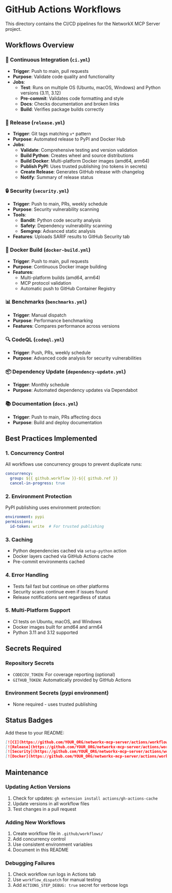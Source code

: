 # GitHub Actions Workflows

This directory contains the CI/CD pipelines for the NetworkX MCP Server project.

## Workflows Overview

### 🔄 Continuous Integration (`ci.yml`)
- **Trigger**: Push to main, pull requests
- **Purpose**: Validate code quality and functionality
- **Jobs**:
  - **Test**: Runs on multiple OS (Ubuntu, macOS, Windows) and Python versions (3.11, 3.12)
  - **Pre-commit**: Validates code formatting and style
  - **Docs**: Checks documentation and broken links
  - **Build**: Verifies package builds correctly

### 🚀 Release (`release.yml`)
- **Trigger**: Git tags matching `v*` pattern
- **Purpose**: Automated release to PyPI and Docker Hub
- **Jobs**:
  - **Validate**: Comprehensive testing and version validation
  - **Build Python**: Creates wheel and source distributions
  - **Build Docker**: Multi-platform Docker images (amd64, arm64)
  - **Publish PyPI**: Uses trusted publishing (no tokens in secrets)
  - **Create Release**: Generates GitHub release with changelog
  - **Notify**: Summary of release status

### 🔒 Security (`security.yml`)
- **Trigger**: Push to main, PRs, weekly schedule
- **Purpose**: Security vulnerability scanning
- **Tools**:
  - **Bandit**: Python code security analysis
  - **Safety**: Dependency vulnerability scanning
  - **Semgrep**: Advanced static analysis
- **Features**: Uploads SARIF results to GitHub Security tab

### 🐳 Docker Build (`docker-build.yml`)
- **Trigger**: Push to main, pull requests
- **Purpose**: Continuous Docker image building
- **Features**:
  - Multi-platform builds (amd64, arm64)
  - MCP protocol validation
  - Automatic push to GitHub Container Registry

### 📊 Benchmarks (`benchmarks.yml`)
- **Trigger**: Manual dispatch
- **Purpose**: Performance benchmarking
- **Features**: Compares performance across versions

### 🔍 CodeQL (`codeql.yml`)
- **Trigger**: Push, PRs, weekly schedule
- **Purpose**: Advanced code analysis for security vulnerabilities

### 📦 Dependency Update (`dependency-update.yml`)
- **Trigger**: Monthly schedule
- **Purpose**: Automated dependency updates via Dependabot

### 📚 Documentation (`docs.yml`)
- **Trigger**: Push to main, PRs affecting docs
- **Purpose**: Build and deploy documentation

## Best Practices Implemented

### 1. **Concurrency Control**
All workflows use concurrency groups to prevent duplicate runs:
```yaml
concurrency:
  group: ${{ github.workflow }}-${{ github.ref }}
  cancel-in-progress: true
```

### 2. **Environment Protection**
PyPI publishing uses environment protection:
```yaml
environment: pypi
permissions:
  id-token: write  # For trusted publishing
```

### 3. **Caching**
- Python dependencies cached via `setup-python` action
- Docker layers cached via GitHub Actions cache
- Pre-commit environments cached

### 4. **Error Handling**
- Tests fail fast but continue on other platforms
- Security scans continue even if issues found
- Release notifications sent regardless of status

### 5. **Multi-Platform Support**
- CI tests on Ubuntu, macOS, and Windows
- Docker images built for amd64 and arm64
- Python 3.11 and 3.12 supported

## Secrets Required

### Repository Secrets
- `CODECOV_TOKEN`: For coverage reporting (optional)
- `GITHUB_TOKEN`: Automatically provided by GitHub Actions

### Environment Secrets (pypi environment)
- None required - uses trusted publishing

## Status Badges

Add these to your README:
```markdown
[![CI](https://github.com/YOUR_ORG/networkx-mcp-server/actions/workflows/ci.yml/badge.svg)](https://github.com/YOUR_ORG/networkx-mcp-server/actions/workflows/ci.yml)
[![Release](https://github.com/YOUR_ORG/networkx-mcp-server/actions/workflows/release.yml/badge.svg)](https://github.com/YOUR_ORG/networkx-mcp-server/actions/workflows/release.yml)
[![Security](https://github.com/YOUR_ORG/networkx-mcp-server/actions/workflows/security.yml/badge.svg)](https://github.com/YOUR_ORG/networkx-mcp-server/actions/workflows/security.yml)
[![Docker](https://github.com/YOUR_ORG/networkx-mcp-server/actions/workflows/docker-build.yml/badge.svg)](https://github.com/YOUR_ORG/networkx-mcp-server/actions/workflows/docker-build.yml)
```

## Maintenance

### Updating Action Versions
1. Check for updates: `gh extension install actions/gh-actions-cache`
2. Update versions in all workflow files
3. Test changes in a pull request

### Adding New Workflows
1. Create workflow file in `.github/workflows/`
2. Add concurrency control
3. Use consistent environment variables
4. Document in this README

### Debugging Failures
1. Check workflow run logs in Actions tab
2. Use `workflow_dispatch` for manual testing
3. Add `ACTIONS_STEP_DEBUG: true` secret for verbose logs